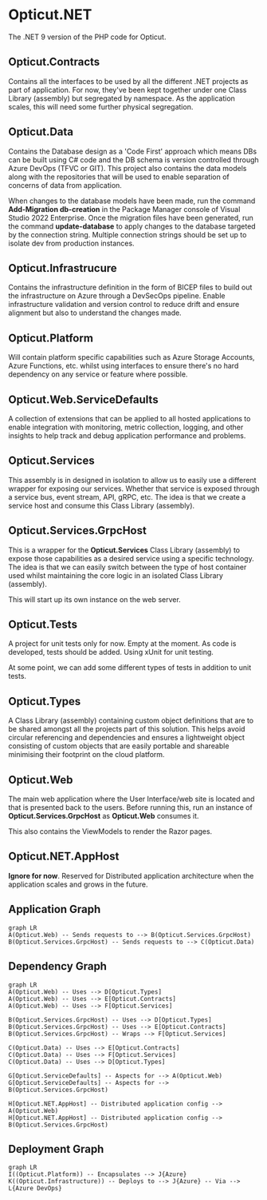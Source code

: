 # Opticut.NET

The .NET 9 version of the PHP code for Opticut.

## Opticut.Contracts

Contains all the interfaces to be used by all the different .NET projects as part of application. For now, they've been kept together under one Class Library (assembly) but segregated by namespace. As the application scales, this will need some further physical segregation.

## Opticut.Data

Contains the Database design as a 'Code First' approach which means DBs can be built using C# code and the DB schema is version controlled through Azure DevOps (TFVC or GIT).
This project also contains the data models along with the repositories that will be used to enable separation of concerns of data from application. 

When changes to the database models have been made, run the command **Add-Migration db-creation** in the Package Manager console of Visual Studio 2022 Enterprise. Once the migration files have been generated, run the command **update-database** to apply changes to the database targeted by the connection string. Multiple connection strings should be set up to isolate dev from production instances.


## Opticut.Infrastrucure

Contains the infrastructure definition in the form of BICEP files to build out the infrastructure on Azure through a DevSecOps pipeline. Enable infrastructure validation and version control to reduce drift and ensure alignment but also to understand the changes made.

## Opticut.Platform

Will contain platform specific capabilities such as Azure Storage Accounts, Azure Functions, etc. whilst using interfaces to ensure there's no hard dependency on any service or feature where possible.

## Opticut.Web.ServiceDefaults

A collection of extensions that can be applied to all hosted applications to enable integration with monitoring, metric collection, logging, and other insights to help track and debug application performance and problems. 


## Opticut.Services

This assembly is in designed in isolation to allow us to easily use a different wrapper for exposing our services. Whether that service is exposed through a service bus, event stream, API, gRPC, etc. The idea is that we create a service host and consume this Class Library (assembly).

## Opticut.Services.GrpcHost

This is a wrapper for the **Opticut.Services** Class Library (assembly) to expose those capabilities as a desired service using a specific technology. The idea is that we can easily switch between the type of host container used whilst maintaining the core logic in an isolated Class Library (assembly).

This will start up its own instance on the web server.

## Opticut.Tests

A project for unit tests only for now. Empty at the moment. As code is developed, tests should be added. Using xUnit for unit testing.

At some point, we can add some different types of tests in addition to unit tests.

## Opticut.Types

A Class Library (assembly) containing custom object definitions that are to be shared amongst all the projects part of this solution. This helps avoid circular referencing and dependencies and ensures a lightweight object consisting of custom objects that are easily portable and shareable minimising their footprint on the cloud platform.

## Opticut.Web

The main web application where the User Interface/web site is located and that is presented back to the users. Before running this, run an instance of **Opticut.Services.GrpcHost** as **Opticut.Web** consumes it.

This also contains the ViewModels to render the Razor pages.

## Opticut.NET.AppHost

**Ignore for now**. Reserved for Distributed application architecture when the application scales and grows in the future.

## Application Graph

```mermaid
graph LR
A(Opticut.Web) -- Sends requests to --> B(Opticut.Services.GrpcHost)
B(Opticut.Services.GrpcHost) -- Sends requests to --> C(Opticut.Data)
```

## Dependency Graph

```mermaid
graph LR
A(Opticut.Web) -- Uses --> D[Opticut.Types]
A(Opticut.Web) -- Uses --> E[Opticut.Contracts]
A(Opticut.Web) -- Uses --> F[Opticut.Services]

B(Opticut.Services.GrpcHost) -- Uses --> D[Opticut.Types]
B(Opticut.Services.GrpcHost) -- Uses --> E[Opticut.Contracts]
B(Opticut.Services.GrpcHost) -- Wraps --> F[Opticut.Services]

C(Opticut.Data) -- Uses --> E[Opticut.Contracts]
C(Opticut.Data) -- Uses --> F[Opticut.Services]
C(Opticut.Data) -- Uses --> D[Opticut.Types]

G[Opticut.ServiceDefaults] -- Aspects for --> A(Opticut.Web)
G[Opticut.ServiceDefaults] -- Aspects for --> B(Opticut.Services.GrpcHost)

H[Opticut.NET.AppHost] -- Distributed application config --> A(Opticut.Web)
H[Opticut.NET.AppHost] -- Distributed application config --> B(Opticut.Services.GrpcHost)

```
## Deployment Graph

```mermaid
graph LR
I((Opticut.Platform)) -- Encapsulates --> J{Azure}
K((Opticut.Infrastructure)) -- Deploys to --> J{Azure} -- Via --> L{Azure DevOps}

```
